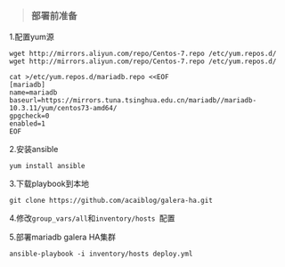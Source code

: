 >### 部署前准备

1.配置yum源
```
wget http://mirrors.aliyun.com/repo/Centos-7.repo /etc/yum.repos.d/
wget http://mirrors.aliyun.com/repo/Centos-7.repo /etc/yum.repos.d/
```
```
cat >/etc/yum.repos.d/mariadb.repo <<EOF
[mariadb]
name=mariadb
baseurl=https://mirrors.tuna.tsinghua.edu.cn/mariadb//mariadb-10.3.11/yum/centos73-amd64/
gpgcheck=0
enabled=1
EOF
```
2.安装ansible
```
yum install ansible
```
3.下载playbook到本地
```
git clone https://github.com/acaiblog/galera-ha.git
```
4.修改`group_vars/all`和`inventory/hosts `配置

5.部署mariadb galera HA集群
```
ansible-playbook -i inventory/hosts deploy.yml
```
